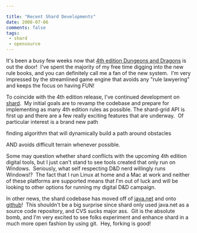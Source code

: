 ```yaml
---

title: "Recent Shard Developments"
date: 2008-07-06
comments: false
tags:
 - shard
 - opensource
---
```


It's been a busy few weeks now that [4th edition Dungeons and Dragons](http://dndinsider.com) is out the door!  I've spent the majority of my free time digging into the new rule books, and you can definitely call me a fan of the new system.  I'm very impressed by the streamlined game engine that avoids any "rule lawyering" and keeps the focus on having FUN!

To coincide with the 4th edition release, I've continued development on [shard](http://shard.codecrate.com).  My initial goals are to revamp the codebase and prepare for implementing as many 4th edition rules as possible. The shard-grid API is first up and there are a few really exciting features that are underway.  Of particular interest is a brand new path

finding algorithm that will dynamically build a path around obstacles

AND avoids difficult terrain whenever possible.

Some may question whether shard conflicts with the upcoming 4th edition digital tools, but I just can't stand to see tools created that only run on Windows.  Seriously, what self respecting D&D nerd willingly runs Windows!?  The fact that I run Linux at home and a Mac at work and neither of these platforms are supported means that I'm out of luck and will be looking to other options for running my digital D&D campaign.

In other news, the shard codebase has moved off of [java.net](http://shard.dev.java.net) and onto [github](http://github.com/wireframe/shard)!  This shouldn't be a big surprise since shard only used java.net as a source code repository, and CVS sucks major ass.  Git is the absolute bomb, and I'm very excited to see folks experiment and enhance shard in a much more open fashion by using git.  Hey, forking is good!

 

